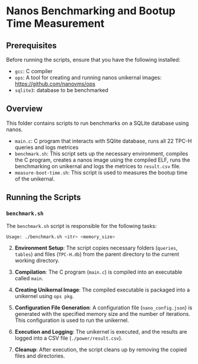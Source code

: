 
# Nanos Benchmarking and Bootup Time Measurement

## Prerequisites
Before running the scripts, ensure that you have the following installed:

- `gcc`: C compiler
- `ops`: A tool for creating and running nanos unikernal images: https://github.com/nanovms/ops
- `sqlite3`: database to be benchmarked

## Overview
This folder contains scripts to run benchmarks on a SQLite database using nanos.
- `main.c`: C program that interacts with SQlite database, runs all 22 TPC-H queries and logs metrices
- `benchmark.sh`: This script sets up the necessary environment, compiles the C program, creates a nanos image using the compiled ELF, runs the benchmarking on unikernal and logs the metrices to `result.csv` file.
- `measure-boot-time.sh`: This script is used to measures the bootup time of the unikernal.

## Running the Scripts

### `benchmark.sh`

The `benchmark.sh` script is responsible for the following tasks:

```bash
Usage: ./benchmark.sh <itr> <memory_size>
```

2. **Environment Setup**: The script copies necessary folders (`queries`, `tables`) and files (`TPC-H.db`) from the parent directory to the current working directory.

3. **Compilation**: The C program (`main.c`) is compiled into an executable called `main`.

4. **Creating Unikernal Image**: The compiled executable is packaged into a unikernel using `ops pkg`.

5. **Configuration File Generation**: A configuration file (`nano_config.json`) is generated with the specified memory size and the number of iterations. This configuration is used to run the unikernel.

6. **Execution and Logging**: The unikernel is executed, and the results are logged into a CSV file (`./power/result.csv`).

7. **Cleanup**: After execution, the script cleans up by removing the copied files and directories.


